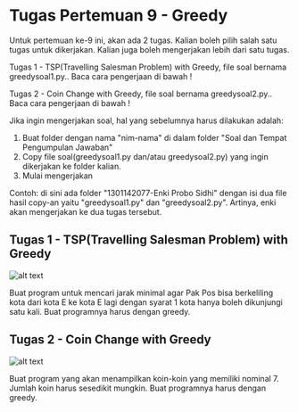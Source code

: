 # Tugas Pertemuan 9 - Greedy

Untuk pertemuan ke-9 ini, akan ada 2 tugas. Kalian boleh pilih salah satu tugas untuk dikerjakan. Kalian juga boleh mengerjakan lebih dari satu tugas. 

Tugas 1 - TSP(Travelling Salesman Problem) with Greedy, file soal bernama greedysoal1.py.. Baca cara pengerjaan di bawah !

Tugas 2 - Coin Change with Greedy, file soal bernama greedysoal2.py.. Baca cara pengerjaan di bawah !

Jika ingin mengerjakan soal, hal yang sebelumnya harus dilakukan adalah:
1. Buat folder dengan nama "nim-nama" di dalam folder "Soal dan Tempat Pengumpulan Jawaban"
2. Copy file soal(greedysoal1.py dan/atau greedysoal2.py) yang ingin dikerjakan ke folder kalian.
3. Mulai mengerjakan

Contoh: di sini ada folder "1301142077-Enki Probo Sidhi" dengan isi dua file hasil copy-an yaitu "greedysoal1.py" dan "greedysoal2.py". Artinya, enki akan mengerjakan ke dua tugas tersebut.

## Tugas 1 - TSP(Travelling Salesman Problem) with Greedy
![alt text](https://github.com/ComputingTelU/SG-Basic-Gen.03/blob/master/Pertemuan%209%20-%20Greedy/Soal%20dan%20Tempat%20Pengumpulan%20Jawaban/tsp.PNG)

Buat program untuk mencari jarak minimal agar Pak Pos bisa berkeliling kota dari kota E ke kota E lagi dengan syarat 1 kota hanya boleh dikunjungi satu kali. Buat programnya harus dengan greedy.


## Tugas 2 - Coin Change with Greedy
![alt text](https://github.com/ComputingTelU/SG-Basic-Gen.03/blob/master/Pertemuan%209%20-%20Greedy/Soal%20dan%20Tempat%20Pengumpulan%20Jawaban/coinchange.PNG)

Buat program yang akan menampilkan koin-koin yang memiliki nominal 7. Jumlah koin harus sesedikit mungkin. Buat programnya harus dengan greedy.